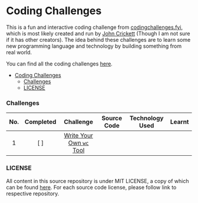 # Coding Challenges

This is a fun and interactive coding challenge from
[codingchallenges.fyi](https://codingchallenges.fyi/), which is most likely
created and run by [John Crickett](https://www.linkedin.com/in/johncrickett/)
(Though I am not sure if it has other creators). The idea behind these
challenges are to learn some new programming language and technology by building
something from real world.

You can find all the coding challenges
[here](https://codingchallenges.fyi/challenges/intro).

- [Coding Challenges](#markdown-mermaid)
  - [Challenges](#markdown-mermaid)
  - [LICENSE](#markdown-mermaid)

### Challenges

| No. | Completed |                                    Challenge                                     | Source Code | Technology Used | Learnt |
| :-: | :-------: | :------------------------------------------------------------------------------: | :---------: | :-------------: | :----: |
|  1  |    [ ]    | [Write Your Own `wc` Tool](https://codingchallenges.fyi/challenges/challenge-wc) |             |                 |        |

### LICENSE

All content in this source repository is under MIT LICENSE, a copy of which can
be found [here](LICENSE). For each source code license, please follow link to
respective repository.
